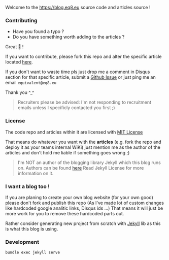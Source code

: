 

Welcome to the https://blog.eq8.eu source code and articles source !

### Contributing

* Have you found a typo ?
* Do you have something worth adding to the articles ?

Great :hamster: !

If you want to contribute, please fork this repo and alter the
specific article located [here](https://github.com/equivalent/equivalent.github.io/tree/master/_posts).

If you don't want to waste time pls just drop me a comment in Disqus section
for that specific article, submit a [Github
Issue](https://github.com/equivalent/equivalent.github.io/issues) or
just ping me an email `equivalent@eq8.eu`


Thank you ^_^

> Recruiters please be advised: I'm not responding to recruitment emails
> unless I specificly contacted you first ;)


### License

The code repo and articles within it are licensed with [MIT License](https://github.com/equivalent/equivalent.github.io/blob/master/LICENSE.md)

That means do whatever you want with the **articles** (e.g. fork the repo and
deploy it as your teams internal WiKi) just mention
me as the author of the articles and don't hold me liable if something goes wrong ;)

> I'm NOT an author of the blogging library Jekyll which this blog runs on. Authors can be found
> [here](https://github.com/jekyll/jekyll/graphs/contributors) Read
> Jekyll License for more information on it.

### I want a blog too !

If you are planing to create your own blog website (for your own good) please don't fork and
publish this repo (As I've made lot of custom changes like hardcoded
google analitic links, Disqus ids ...) That means it will just be more
work for you to remove these hardcoded parts out.

Rather consider generating new project from scratch with [Jekyll](https://github.com/jekyll/jekyll)
lib as this is what this blog is using.

### Development

```
bundle exec jekyll serve
```
